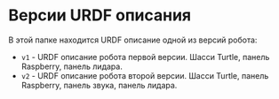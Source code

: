# Версии URDF описания

В этой папке находится URDF описание одной из версий робота:

- `v1` - URDF описание робота первой версии. Шасси Turtle, панель Raspberry, панель лидара.
- `v2` - URDF описание робота второй версии. Шасси Turtle, панель Raspberry, панель звука, панель лидара.
